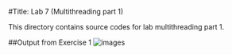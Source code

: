 #Title: Lab 7 (Multithreading part 1) 

This directory contains source codes for lab multithreading part 1.

##Output from Exercise 1
![images]()
